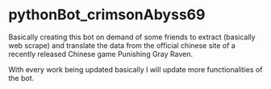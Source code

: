 # pythonBot_crimsonAbyss69
Basically creating this bot on demand of some friends to extract (basically web scrape) and translate the data from the official chinese site of a recently released Chinese game Punishing Gray Raven.

With every work being updated basically I will update more functionalities of the bot.
